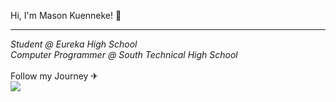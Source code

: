 Hi, I'm Mason Kuenneke! 👋
<hr>
<i>Student @ Eureka High School</i><br>
<i>Computer Programmer @ South Technical High School</i>
<br><br>
Follow my Journey ✈<br>
<img src="https://img.shields.io/twitter/url/https/twitter.com/DxrkMxvcnn.svg?style=social&label=Follow%20%40DxrkMxvcnn"><br>

